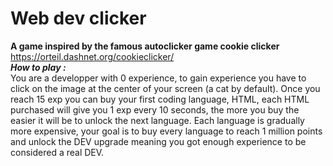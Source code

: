 # Web dev clicker<br>

**A game inspired by the famous autoclicker game cookie clicker**
https://orteil.dashnet.org/cookieclicker/<br>
_**How to play :**_<br>
You are a developper with 0 experience, to gain experience you have to click on the image at the center of your screen (a cat by default). Once you reach 15 exp you can buy your first coding language, HTML, each HTML purchased will give you 1 exp every 10 seconds, the more you buy the easier it will be to unlock the next language. Each language is gradually more expensive, your goal is to buy every language to reach 1 million points and unlock the DEV upgrade meaning you got enough experience to be considered a real DEV.
